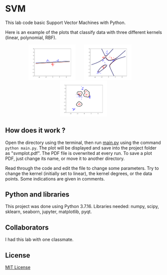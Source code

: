 # SVM
This lab code basic Support Vector Machines with Python.

Here is an example of the plots that classify data with three different kernels (linear, polynomial, RBF).

<p align="center">
  <img src="img/plot-lin.png" width=30% height=40%>
  &nbsp; &nbsp; &nbsp;
  <img src="img/plot-poly.png" width=30% height=40%>
  &nbsp; &nbsp; &nbsp;
  <img src="img/plot-rbf.png" width=30% height=40%>
</p>

## How does it work ?
Open the directory using the terminal, then run [main.py](main.py) using the command `python main.py`.
The plot will be displayed and save into the project folder as "svmplot.pdf". The PDF file is overwrited at every run. To save a plot PDF, just change its name, or move it to another directory.

Read through the code and edit the file to change some parameters. Try to change the kernel (initially set to linear), the kernel degrees, or the data points. Some indications are given in comments.

## Python and libraries
This project was done using Python 3.7.16.
Libraries needed: numpy, scipy, sklearn, seaborn, jupyter, matplotlib, pyqt.

## Collaborators
I had this lab with one classmate.

## License
[MIT License](LICENSE)
